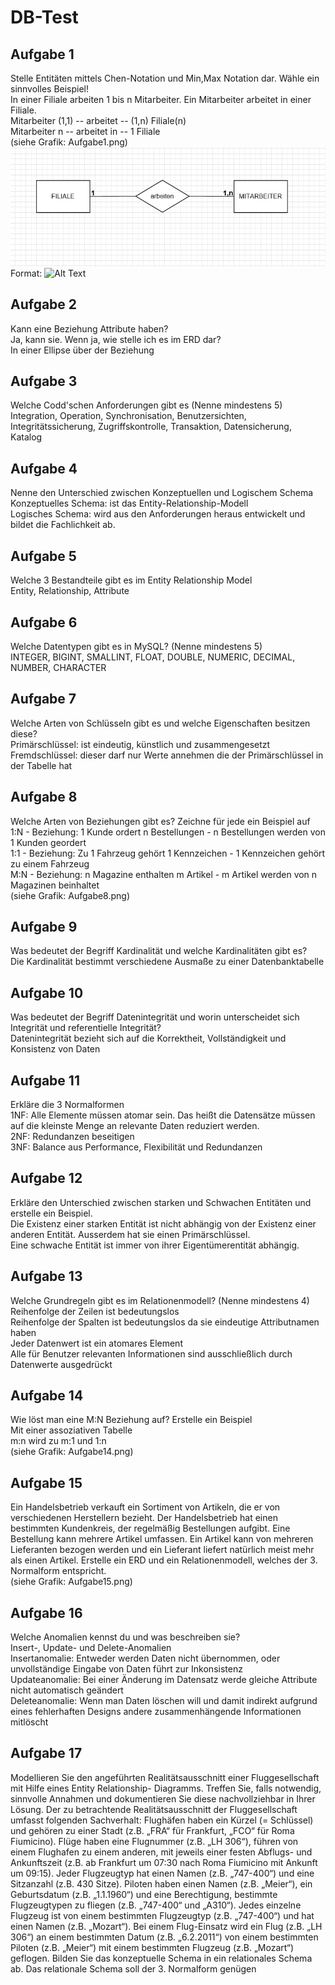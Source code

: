# DB-Test
## Aufgabe 1
Stelle Entitäten mittels Chen-Notation und Min,Max Notation dar.
Wähle ein sinnvolles Beispiel!<br>
In einer Filiale arbeiten 1 bis n Mitarbeiter. Ein Mitarbeiter arbeitet in einer Filiale.<br>
Mitarbeiter (1,1) -- arbeitet -- (1,n) Filiale(n)<br>
Mitarbeiter n -- arbeitet in -- 1 Filiale<br>
(siehe Grafik: Aufgabe1.png)<br>
![GitHub Logo](/Aufgabe1.png)
Format: ![Alt Text](url) 

## Aufgabe 2
Kann eine Beziehung Attribute haben?<br>
Ja, kann sie.
Wenn ja, wie stelle ich es im ERD dar?<br>
In einer Ellipse über der Beziehung

## Aufgabe 3
Welche Codd'schen Anforderungen gibt es (Nenne mindestens 5)<br>
Integration, Operation, Synchronisation, Benutzersichten, Integritätssicherung, Zugriffskontrolle, Transaktion, Datensicherung, Katalog

## Aufgabe 4
Nenne den Unterschied zwischen Konzeptuellen und Logischem Schema<br>
Konzeptuelles Schema: ist das Entity-Relationship-Modell<br>
Logisches Schema: wird aus den Anforderungen heraus entwickelt und bildet die Fachlichkeit ab.

## Aufgabe 5
Welche 3 Bestandteile gibt es im Entity Relationship Model<br>
Entity, Relationship, Attribute

## Aufgabe 6
Welche Datentypen gibt es in MySQL? (Nenne mindestens 5)<br>
INTEGER, BIGINT, SMALLINT, FLOAT, DOUBLE, NUMERIC, DECIMAL, NUMBER, CHARACTER

## Aufgabe 7
Welche Arten von Schlüsseln gibt es und welche Eigenschaften besitzen diese?<br>
Primärschlüssel: ist eindeutig, künstlich und zusammengesetzt<br>
Fremdschlüssel: dieser darf nur Werte annehmen die der Primärschlüssel in der Tabelle hat

## Aufgabe 8
Welche Arten von Beziehungen gibt es? Zeichne für jede ein Beispiel auf<br>
1:N - Beziehung: 1 Kunde ordert n Bestellungen - n Bestellungen werden von 1 Kunden geordert<br>
1:1 - Beziehung: Zu 1 Fahrzeug gehört 1 Kennzeichen - 1 Kennzeichen gehört zu einem Fahrzeug<br>
M:N - Beziehung: n Magazine enthalten m Artikel - m Artikel werden von n Magazinen beinhaltet<br>
(siehe Grafik: Aufgabe8.png)

## Aufgabe 9
Was bedeutet der Begriff Kardinalität und welche Kardinalitäten gibt es?<br>
Die Kardinalität bestimmt verschiedene Ausmaße zu einer Datenbanktabelle

## Aufgabe 10
Was bedeutet der Begriff Datenintegrität und worin unterscheidet sich Integrität und referentielle Integrität?<br>
Datenintegrität bezieht sich auf die Korrektheit, Vollständigkeit und Konsistenz von Daten

## Aufgabe 11
Erkläre die 3 Normalformen<br>
1NF: Alle Elemente müssen atomar sein. Das heißt die Datensätze müssen auf die kleinste Menge an relevante Daten reduziert werden.<br>
2NF: Redundanzen beseitigen<br>
3NF: Balance aus Performance, Flexibilität und Redundanzen<br>

## Aufgabe 12
Erkläre den Unterschied zwischen starken und Schwachen Entitäten und erstelle ein Beispiel.<br>
Die Existenz einer starken Entität ist nicht abhängig von der Existenz einer anderen Entität. Ausserdem hat sie einen Primärschlüssel.<br>
Eine schwache Entität ist immer von ihrer Eigentümerentität abhängig.

## Aufgabe 13
Welche Grundregeln gibt es im Relationenmodell? (Nenne mindestens 4)<br>
Reihenfolge der Zeilen ist bedeutungslos<br>
Reihenfolge der Spalten ist bedeutungslos da sie eindeutige Attributnamen haben<br>
Jeder Datenwert ist ein atomares Element<br>
Alle für Benutzer relevanten Informationen sind ausschließlich durch Datenwerte ausgedrückt

## Aufgabe 14
Wie löst man eine M:N Beziehung auf? Erstelle ein Beispiel<br>
Mit einer assoziativen Tabelle<br>
m:n wird zu m:1 und 1:n<br>
(siehe Grafik: Aufgabe14.png)

## Aufgabe 15
Ein Handelsbetrieb verkauft ein Sortiment von Artikeln, die er von verschiedenen Herstellern bezieht. Der Handelsbetrieb hat einen bestimmten Kundenkreis, der regelmäßig Bestellungen aufgibt. Eine Bestellung kann mehrere Artikel umfassen. Ein Artikel kann von mehreren Lieferanten bezogen werden und ein Lieferant liefert natürlich meist mehr als einen Artikel. Erstelle ein ERD und ein Relationenmodell, welches der 3. Normalform entspricht.<br>
(siehe Grafik: Aufgabe15.png)

## Aufgabe 16
Welche Anomalien kennst du und was beschreiben sie?<br>
Insert-, Update- und Delete-Anomalien<br>
Insertanomalie: Entweder werden Daten nicht übernommen, oder unvollständige Eingabe von Daten führt zur Inkonsistenz<br>
Updateanomalie: Bei einer Änderung im Datensatz werde gleiche Attribute nicht automatisch geändert<br>
Deleteanomalie: Wenn man Daten löschen will und damit indirekt  aufgrund eines fehlerhaften Designs andere zusammenhängende Informationen mitlöscht

## Aufgabe 17
Modellieren Sie den angeführten Realitätsausschnitt einer Fluggesellschaft mit Hilfe eines Entity Relationship- Diagramms. Treffen Sie, falls notwendig, sinnvolle Annahmen und dokumentieren Sie diese nachvollziehbar in Ihrer Lösung. Der zu betrachtende Realitätsausschnitt der Fluggesellschaft umfasst folgenden
Sachverhalt:
Flughäfen haben ein Kürzel (= Schlüssel) und gehören zu einer Stadt (z.B. „FRA“ für Frankfurt, „FCO“ für Roma Fiumicino).
Flüge haben eine Flugnummer (z.B. „LH 306“), führen von einem Flughafen zu einem anderen, mit jeweils einer festen Abflugs- und Ankunftszeit (z.B. ab Frankfurt um 07:30 nach Roma Fiumicino mit Ankunft um 09:15).
Jeder Flugzeugtyp hat einen Namen (z.B. „747-400“) und eine Sitzanzahl (z.B. 430 Sitze).
Piloten haben einen Namen (z.B. „Meier“), ein Geburtsdatum (z.B. „1.1.1960“) und eine Berechtigung, bestimmte Flugzeugtypen zu fliegen (z.B. „747-400“ und „A310“).
Jedes einzelne Flugzeug ist von einem bestimmten Flugzeugtyp (z.B. „747-400“) und hat einen Namen (z.B. „Mozart“).
Bei einem Flug-Einsatz wird ein Flug (z.B. „LH 306“) an einem bestimmten Datum (z.B. „6.2.2011“) von einem bestimmten Piloten (z.B. „Meier“) mit einem bestimmten Flugzeug (z.B. „Mozart“) geflogen.
Bilden Sie das konzeptuelle Schema in ein relationales Schema ab. Das relationale Schema soll der 3. Normalform genügen
